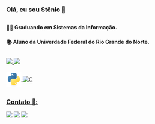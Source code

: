 

### Olá, eu sou Stênio 🧠

##

<div>
  
#### 👨‍💻 Graduando em Sistemas da Informação.
  
#### 📚 Aluno da Univerdade Federal do Rio Grande do Norte.
<div>

##

<div>
  <a href="https://github.com/StenioEric">
  <img height="180em" src="https://github-readme-stats.vercel.app/api?username=StenioEric&show_icons=true&theme=tokyonight&include_all_commits=true&count_private=true"/>
  <img height="180em" src="https://github-readme-stats.vercel.app/api/top-langs/?username=StenioEric&layout=compact&langs_count=7&theme=tokyonight"/>
</div>
    
<div style="display: inline_block"><br>
    <img align="center" alt="Python" height="40" width="40" src="https://raw.githubusercontent.com/devicons/devicon/master/icons/python/python-original.svg">
    <img align="center" alt="C" height="40" width="40" src="https://cdn.jsdelivr.net/gh/devicons/devicon/icons/c/c-original.svg" />
<div>

##

### Contato 💬:

<div> 
    <a href = "https://wa.me/qr/OJOJWVP22A7GB1"><img src="https://img.shields.io/badge/WhatsApp-25D366?style=for-the-badge&logo=whatsapp&logoColor=white" target="_blank"></a>
    <a href="https://instagram.com/stenioeric" target="_blank"><img src="https://img.shields.io/badge/-Instagram-%23E4405F?style=for-the-badge&logo=instagram&logoColor=white" target="_blank"></a>
    <a href = "http://stenioeric@gmail.com/"><img src="https://img.shields.io/badge/-Gmail-%23333?style=for-the-badge&logo=gmail&logoColor=orange" target="_blank"></a>
</div>

